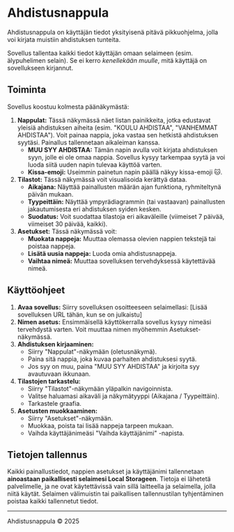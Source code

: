 # Ahdistusnappula

Ahdistusnappula on käyttäjän tiedot yksityisenä pitävä pikkuohjelma, jolla voi kirjata muistiin ahdistuksen tunteita.

Sovellus tallentaa kaikki tiedot käyttäjän omaan selaimeen (esim. älypuhelimen selain). Se ei kerro _kenellekään muulle_, mitä käyttäjä on sovellukseen kirjannut.

## Toiminta

Sovellus koostuu kolmesta päänäkymästä:

1.  **Nappulat:** Tässä näkymässä näet listan painikkeita, jotka edustavat yleisiä ahdistuksen aiheita (esim. "KOULU AHDISTAA", "VANHEMMAT AHDISTAA"). Voit painaa nappia, joka vastaa sen hetkistä ahdistuksen syytäsi. Painallus tallennetaan aikaleiman kanssa.
    *   **MUU SYY AHDISTAA:** Tämän napin avulla voit kirjata ahdistuksen syyn, jolle ei ole omaa nappia. Sovellus kysyy tarkempaa syytä ja voi luoda siitä uuden napin tulevaa käyttöä varten.
    *   **Kissa-emoji:** Useimmin painetun napin päällä näkyy kissa-emoji 🐱.
2.  **Tilastot:** Tässä näkymässä voit visualisoida kerättyä dataa.
    *   **Aikajana:** Näyttää painallusten määrän ajan funktiona, ryhmiteltynä päivän mukaan.
    *   **Tyypeittäin:** Näyttää ympyrädiagrammin (tai vastaavan) painallusten jakautumisesta eri ahdistuksen syiden kesken.
    *   **Suodatus:** Voit suodattaa tilastoja eri aikaväleille (viimeiset 7 päivää, viimeiset 30 päivää, kaikki).
3.  **Asetukset:** Tässä näkymässä voit:
    *   **Muokata nappeja:** Muuttaa olemassa olevien nappien tekstejä tai poistaa nappeja.
    *   **Lisätä uusia nappeja:** Luoda omia ahdistusnappeja.
    *   **Vaihtaa nimeä:** Muuttaa sovelluksen tervehdyksessä käytettävää nimeä.

## Käyttöohjeet

1.  **Avaa sovellus:** Siirry sovelluksen osoitteeseen selaimellasi: [Lisää sovelluksen URL tähän, kun se on julkaistu]
2.  **Nimen asetus:** Ensimmäisellä käyttökerralla sovellus kysyy nimeäsi tervehdystä varten. Voit muuttaa nimen myöhemmin Asetukset-näkymässä.
3.  **Ahdistuksen kirjaaminen:**
    *   Siirry "Nappulat"-näkymään (oletusnäkymä).
    *   Paina sitä nappia, joka kuvaa parhaiten ahdistuksesi syytä.
    *   Jos syy on muu, paina "MUU SYY AHDISTAA" ja kirjoita syy avautuvaan ikkunaan.
4.  **Tilastojen tarkastelu:**
    *   Siirry "Tilastot"-näkymään yläpalkin navigoinnista.
    *   Valitse haluamasi aikaväli ja näkymätyyppi (Aikajana / Tyypeittäin).
    *   Tarkastele graafia.
5.  **Asetusten muokkaaminen:**
    *   Siirry "Asetukset"-näkymään.
    *   Muokkaa, poista tai lisää nappeja tarpeen mukaan.
    *   Vaihda käyttäjänimeäsi "Vaihda käyttäjänimi" -napista.

## Tietojen tallennus

Kaikki painallustiedot, nappien asetukset ja käyttäjänimi tallennetaan **ainoastaan paikallisesti selaimesi Local Storageen**. Tietoja ei lähetetä palvelimelle, ja ne ovat käytettävissä vain sillä laitteella ja selaimella, jolla niitä käytät. Selaimen välimuistin tai paikallisen tallennustilan tyhjentäminen poistaa kaikki tallennetut tiedot.

---
Ahdistusnappula &copy; 2025